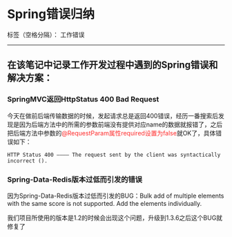 ﻿# Spring错误归纳

标签（空格分隔）： 工作错误

---

## 在该笔记中记录工作开发过程中遇到的Spring错误和解决方案：

### SpringMVC返回HttpStatus 400 Bad Request

今天在做前后端传输数据的时候，发起请求总是返回400错误，经历一番搜索后发现是因为后端方法中的所需的参数前端没有提供对应name的数据就报错了，之后把后端方法中参数的<font color="FF2D2D">@RequestParam属性required设置为false</font>就OK了，具体错误如下：

``` 
HTTP Status 400 ———— The request sent by the client was syntactically incorrect ().
``` 

### Spring-Data-Redis版本过低而引发的错误

因为Spring-Data-Redis版本过低而引发的BUG：Bulk add of multiple elements with the same score is not supported. Add the elements individually.

我们项目所使用的版本是1.2的时候会出现这个问题，升级到1.3.6之后这个BUG就修复了


